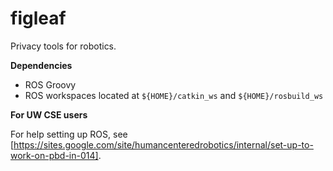 figleaf
=======

Privacy tools for robotics.

**Dependencies**

* ROS Groovy
* ROS workspaces located at `${HOME}/catkin_ws` and `${HOME}/rosbuild_ws`

**For UW CSE users**

For help setting up ROS, see [https://sites.google.com/site/humancenteredrobotics/internal/set-up-to-work-on-pbd-in-014].
